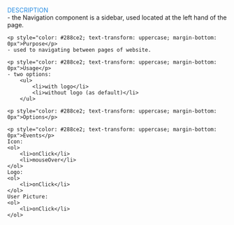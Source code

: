 <div>
    <p style="color: #288ce2; text-transform: uppercase; margin-bottom: 0px">Description</p>
    - the <span>Navigation</span> component is a sidebar, used located at the left hand of the page.

    <p style="color: #288ce2; text-transform: uppercase; margin-bottom: 0px">Purpose</p>
    - used to navigating between pages of website.

    <p style="color: #288ce2; text-transform: uppercase; margin-bottom: 0px">Usage</p>
    - two options:
        <ul>
            <li>with logo</li>
            <li>without logo (as default)</li>
        </ul> 

    <p style="color: #288ce2; text-transform: uppercase; margin-bottom: 0px">Options</p>

    <p style="color: #288ce2; text-transform: uppercase; margin-bottom: 0px">Events</p>
    Icon:
    <ol>
        <li>onClick</li>
        <li>mouseOver</li>
    </ol>
    Logo: 
    <ol>
        <li>onClick</li>
    </ol>
    User Picture:
    <ol>
        <li>onClick</li>
    </ol>
</div>
